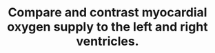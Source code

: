 ---
title: "Compare and contrast myocardial oxygen supply to the left and right ventricles."
entityType: SAQ
exam: PEX
college: ANZCA
year: 2023
sitting: B
question: 2
passRate: 68
EC_expectedDomains:
- "noting the similarities and differences between the LV and RV for the domains below"
- "phasic nature of coronary blood flow, and the determinants of coronary perfusion pressure"
- "coronary artery anatomy"
- "autoregulation / control of coronary blood flow o arterial oxygen content"
EC_extraCredit:
- "a graph assisted with the explanation of LV and RV coronary blood flow"
- "breadth of answer"
- "more detail"
EC_errorsCommon:
- "not comparing/contrasting the LV and RV (or failing to mention the RV at all)"
- "stating that coronary blood flow to the LV occurs only during diastole (it is predominantly in diastole)"
- "labelling the y-axis of the coronary blood flow diagram with mmHg (it should be mL/min)"
- "confusion about the role of the autonomic nervous system"
- "discussing factors that affect myocardial oxygen demand – this only scored marks if mentioned in the context of increasing supply via metabolic autoregulation (this question specifically focused on supply)"
---